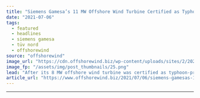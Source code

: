 ```yaml
---
title: "Siemens Gamesa’s 11 MW Offshore Wind Turbine Certified as Typhoon-Resistant"
date: "2021-07-06"
tags: 
  - featured
  - headlines
  - siemens gamesa
  - tüv nord
  - offshorewind
source: "offshorewind"
image_url: "https://cdn.offshorewind.biz/wp-content/uploads/sites/2/2021/02/11123006/Shell-and-Eneco-Opt-For-Siemens-Gamesa-11-MW-Offshore-Wind-Turbines.png"
image_fp: "/assets/img/post_thumbnails/25.png"
lead: "After its 8 MW offshore wind turbine was certified as typhoon-proof las year, Siemens"
article_url: "https://www.offshorewind.biz/2021/07/06/siemens-gamesas-11-mw-offshore-wind-turbine-certified-as-typhoon-resistant/"
---
```


---
